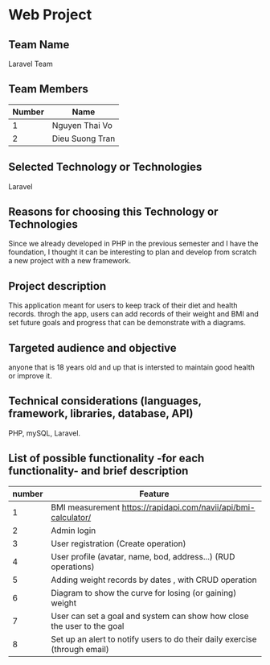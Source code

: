 <h1>Web Project</h1>
<h2>Team Name</h2>
  Laravel Team
<h2>Team Members</h2> 

  Number | Name
------------ | -------------
1 | Nguyen Thai Vo
2 | Dieu Suong Tran
<h2>Selected Technology or Technologies</h2>
 Laravel
 <h2>Reasons for choosing this Technology  or Technologies</h2>
  Since we already developed in PHP in the previous semester and I have the foundation, I thought it can be interesting to 
  plan and develop from scratch a new project with a new framework.
<h2>Project description</h2>
  This application meant for users to keep track of their diet and health records. throgh the app, users can add records of their weight and BMI and set future goals and progress   that can be demonstrate with a diagrams.
<h2>Targeted audience and objective</h2>
    anyone that is 18 years old and up that is intersted to maintain good health or improve it.
<h2>Technical considerations (languages, framework, libraries, database, API)</h2>
   PHP, mySQL, Laravel.


<h2>List of possible functionality -for each functionality- and brief description</h2>

 number | Feature 
----|-------- 
1 | BMI measurement https://rapidapi.com/navii/api/bmi-calculator/ 
2 | Admin login  
3 | User registration (Create operation)  
4 | User profile (avatar, name, bod, address...) (RUD operations) 
5 | Adding weight records by dates , with CRUD operation |
6 | Diagram to show the curve for losing (or gaining) weight |
7 | User can set a goal and system can show how close the user to the goal 
8 | Set up an alert to notify users to do their daily exercise (through email)

